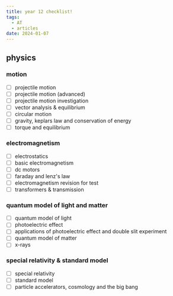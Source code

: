 ```yaml
---
title: year 12 checklist!
tags:
  - AT
  - articles
date: 2024-01-07
---
```

## physics
### motion
- [ ] projectile motion
- [ ] projectile motion (advanced)
- [ ] projectile motion investigation
- [ ] vector analysis & equilibrium
- [ ] circular motion
- [ ] gravity, keplars law and conservation of energy
- [ ] torque and equilibrium
### electromagnetism
- [ ] electrostatics
- [ ] basic electromagnetism
- [ ] dc motors
- [ ] faraday and lenz's law
- [ ] electromagnetism revision for test
- [ ] transformers & transmission
### quantum model of light and matter
- [ ] quantum model of light
- [ ] photoelectric effect
- [ ] applications of photoelectric effect and double slit experiment
- [ ] quantum model of matter
- [ ] x-rays
### special relativity & standard model
- [ ] special relativity
- [ ] standard model
- [ ] particle accelerators, cosmology and the big bang
